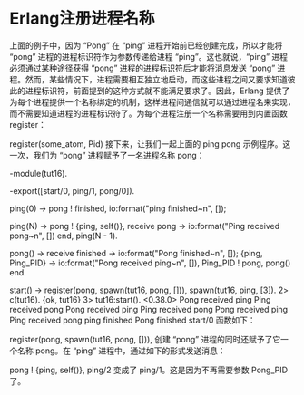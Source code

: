 # Erlang注册进程名称

上面的例子中，因为 “Pong” 在 “ping” 进程开始前已经创建完成，所以才能将 “pong” 进程的进程标识符作为参数传递给进程 “ping”。这也就说，“ping” 进程必须通过某种途径获得 “pong” 进程的进程标识符后才能将消息发送 “pong” 进程。然而，某些情况下，进程需要相互独立地启动，而这些进程之间又要求知道彼此的进程标识符，前面提到的这种方式就不能满足要求了。因此，Erlang 提供了为每个进程提供一个名称绑定的机制，这样进程间通信就可以通过进程名来实现，而不需要知道进程的进程标识符了。为每个进程注册一个名称需要用到内置函数 register：

register(some_atom, Pid)
接下来，让我们一起上面的 ping pong 示例程序。这一次，我们为 “pong” 进程赋予了一名进程名称 pong：

-module(tut16).

-export([start/0, ping/1, pong/0]).

ping(0) ->
    pong ! finished,
    io:format("ping finished~n", []);

ping(N) ->
    pong ! {ping, self()},
    receive
        pong ->
            io:format("Ping received pong~n", [])
    end,
    ping(N - 1).

pong() ->
    receive
        finished ->
            io:format("Pong finished~n", []);
        {ping, Ping_PID} ->
            io:format("Pong received ping~n", []),
            Ping_PID ! pong,
            pong()
    end.

start() ->
    register(pong, spawn(tut16, pong, [])),
    spawn(tut16, ping, [3]).
2> c(tut16).
{ok, tut16}
3> tut16:start().
<0.38.0>
Pong received ping
Ping received pong
Pong received ping
Ping received pong
Pong received ping
Ping received pong
ping finished
Pong finished
start/0 函数如下：

register(pong, spawn(tut16, pong, [])),
创建 “pong” 进程的同时还赋予了它一个名称 pong。在 “ping” 进程中，通过如下的形式发送消息：

pong ! {ping, self()},
ping/2 变成了 ping/1。这是因为不再需要参数 Pong_PID 了。